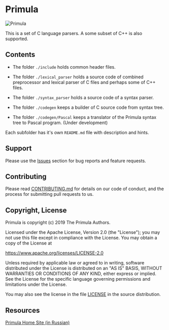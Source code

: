 # Primula 

![Primula](http://primula.l4os.ru/wp-content/uploads/2014/01/primula_200.png)

This is a set of C language parsers. A some subset of C++ is also supported.

## Contents

- The  folder `./include`  holds common header files.

- The  folder `./lexical_parser` holds a source code of combined preprocessor and lexical parser of C files and perhaps some of C++ files.

- The  folder `./syntax_parser` holds a source code of a syntax parser.

- The  folder `./codegen` keeps a builder of C source code from syntax tree.

- The  folder `./codegen/Pascal` keeps a translator of the Primula syntax tree to Pascal program. (Under development)

Each subfolder has it's own `README.md` file with description and hints.

## Support

Please use the [Issues](https://github.com/L4OS/Primula/issues) section for bug reports and feature requests.

## Contributing

Please read [CONTRIBUTING.md](CONTRIBUTING.md) for details on our code of conduct, and the process for submitting pull requests to us.

## Copyright, License

Primula is copyright (c) 2019 The Primula Authors.

Licensed under the Apache License, Version 2.0 (the "License"); you may not use this file except in compliance with the License. You may obtain a copy of the License at

https://www.apache.org/licenses/LICENSE-2.0

Unless required by applicable law or agreed to in writing, software distributed under the License is distributed on an "AS IS" BASIS, WITHOUT WARRANTIES OR CONDITIONS OF ANY KIND, either express or implied. See the License for the specific language governing permissions and limitations under the License.

You may also see the license in the file [LICENSE](https://github.com/L4OS/Primula/blob/master/LICENSE) in the source distribution.

## Resources

[Primula Home Site (in Russian)](http://primula.l4os.ru/ "Click for visiting the Primula Home Site")

